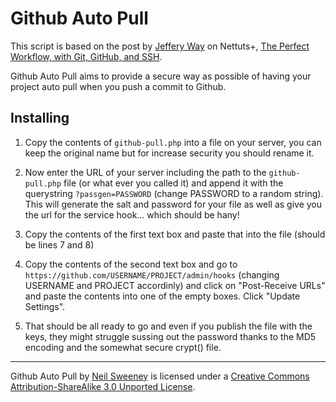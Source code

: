 Github Auto Pull
================

This script is based on the post by [Jeffery Way](http://jeffrey-way.com/) on Nettuts+,  [The Perfect Workflow, with Git, GitHub, and SSH](http://net.tutsplus.com/tutorials/other/the-perfect-workflow-with-git-github-and-ssh/).

Github Auto Pull aims to provide a secure way as possible of having your project auto pull when you push a commit to Github.

Installing
----------

1. Copy the contents of `github-pull.php` into a file on your server, you can keep the original name but for increase security you should rename it.

2. Now enter the URL of your server including the path to the `github-pull.php` file (or what ever you called it) and append it with the querystring `?passgen=PASSWORD` (change PASSWORD to a random string). This will generate the salt and password for your file as well as give you the url for the service hook… which should be hany!

3. Copy the contents of the first text box and paste that into the file (should be lines 7 and 8) 

4. Copy the contents of the second text box and go to `https://github.com/USERNAME/PROJECT/admin/hooks` (changing USERNAME and PROJECT accordinly) and click on "Post-Receive URLs" and paste the contents into one of the empty boxes. Click "Update Settings".

5. That should be all ready to go and even if you publish the file with the keys, they might struggle sussing out the password thanks to the MD5 encoding and the somewhat secure crypt() file.

---
Github Auto Pull by [Neil Sweeney](http://wolfiezero.com/) is licensed under a [Creative Commons Attribution-ShareAlike 3.0 Unported License](http://creativecommons.org/licenses/by-sa/3.0/).
